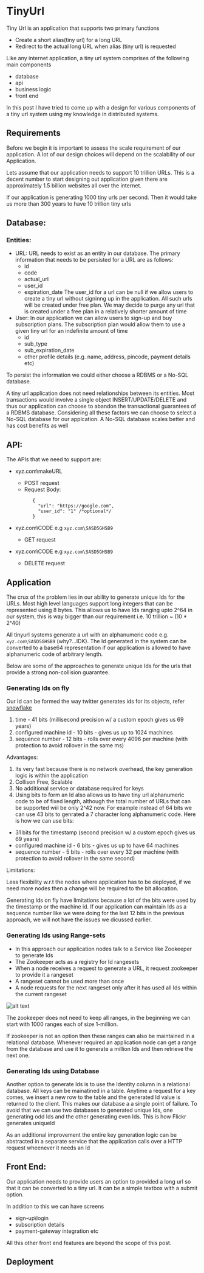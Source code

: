 # TinyUrl
Tiny Url is an application that supports two primary functions
  * Create a short alias(tiny url) for a long URL
  * Redirect to the actual long URL when alias (tiny url) is requested
   
Like any internet application, a tiny url system comprises of the following main components 
* database
* api
* business logic
* front end

In this post I have tried to come up with a design for various components of a tiny url system using my knowledge in distributed systems.

## Requirements
Before we begin it is important to assess the scale requirement of our application. A lot of our design choices will depend on the scalability of our Application.

Lets assume that our application needs to support 10 trillion URLs. This is a decent number to start designing out application given there are approximately 1.5 billion websites all over the internet.

If our application is generating 1000 tiny urls per second. Then it would take us more than 300 years to have 10 trillion tiny urls

## Database:

### Entities:

  * URL: URL needs to exist as an entity in our database. The primary information that needs to be persisted for a URL are as follows:
    - id
    - code
    - actual_url
    - user_id
    - expiration_date
    The user_id for a url can be null if we allow users to create a tiny url without signinng up in the application. All such urls will     be created under free plan. We may decide to purge any url that is created under a free plan in a relatively shorter amount of time
  * User: In our application we can allow users to sign-up and buy subscription plans. The subscription plan would allow them to use a       given tiny url for an indefinite amount of time
    - id
    - sub_type
    - sub_expiration_date
    - other profile details (e.g. name, address, pincode, payment details etc)
    
To persist the information we could either choose a RDBMS or a No-SQL database. 

A tiny url application does not need relationships between its entities. Most transactions would involve a single object INSERT/UPDATE/DELETE and thus our application can choose to abandon the transactional guarantees of a RDBMS database. Considering all these factors we can choose to select a No-SQL database for our applcation. A No-SQL database scales better and has cost benefits as well    

## API:

The APIs that we need to support are:
* xyz.com\makeURL
   - POST request
   - Request Body: 
     ```
        {
          "url": "https://google.com",
          "user_id": "1" /*optional*/
        }
     ```
   
 * xyz.com\CODE e.g  `xyz.com\SASD5GHSB9` 
   - GET request
   
 * xyz.com\CODE e.g  `xyz.com\SASD5GHSB9` 
   - DELETE request

## Application

The crux of the problem lies in our ability to generate unique Ids for the URLs. Most high level languages support long integers that can be represented using 8 bytes. This allows us to have Ids ranging upto 2^64 in our system, this is way bigger than our requirement i.e. 10 trillion ~ (10 * 2^40)

All tinyurl systems generate a url with an alphanumeric code e.g. `xyz.com\SASD5GHSB9` (why?...IDK). The Id generated in the system can be converted to a base64 representation if our application is allowed to have alphanumeric code of arbitrary length. 

Below are some of the approaches to generate unique Ids for the urls that provide a strong non-collision guarantee.

### Generating Ids on fly

Our Id can be formed the way twitter generates ids for its objects, refer [snowflake](https://github.com/twitter-archive/snowflake/tree/snowflake-2010)

1. time - 41 bits (millisecond precision w/ a custom epoch gives us 69 years)
2. configured machine id - 10 bits - gives us up to 1024 machines
3. sequence number - 12 bits - rolls over every 4096 per machine (with protection to avoid rollover in the same ms)

Advantages:

1. Its very fast because there is no network overhead, the key generation logic is within the application 
2. Collison Free, Scalable
3. No additional service or database required for keys
4. Using bits to form an Id also allows us to have tiny url alphanumeric code to be of fixed length, although the total number of URLs that can be supported wiil be only 2^42 now. For example instead of 64 bits we can use 43 bits to genrated a 7 character long alphanumeric code. Here is how we can use bits:

  * 31 bits for the timestamp (second precision w/ a custom epoch gives us 69 years)
  * configured machine id - 6 bits - gives us up to have 64 machines
  * sequence number - 5 bits - rolls over every 32 per machine (with protection to avoid rollover in the same second)

Limitations:

Less flexibility w.r.t the nodes where application has to be deployed, if we need more nodes then a change will be required to the bit allocation.

Generating Ids on fly have limitations because a lot of the bits were used by the timestamp or the machine id. If our application can maintain Ids as a sequence number like we were doing for the last 12 bits in the previous approach, we will not have the issues we dicussed earlier. 

### Generating Ids using Range-sets

* In this approach our application nodes talk to a Service like Zookeeper to generate Ids
* The Zookeeper acts as a registry for Id rangesets
* When a node receives a request to generate a URL, it request zookeeper to provide it a rangeset
* A rangeset cannot be used more than once
* A node requests for the next rangeset only after it has used all Ids within the current rangeset

![alt text](https://github.com/AashishUpadhyay/TinyUrl/blob/master/TinuUrl_KeyGeneration_Zookeeper.png)

The zookeeper does not need to keep all ranges, in the beginning we can start with 1000 ranges each of size 1-million.

If zookeeper is not an option then these ranges can also be maintained in a relational database. Whenever required an application node can get a range from the database and use it to generate a million Ids and then retrieve the next one.   

### Generating Ids using Database 

Another option to generate Ids is to use the Identity column in a relational database. All keys can be mainatined in a table. Anytime a request for a key comes, we insert a new row to the table and the generated Id value is returned to the client. This makes our database a a single point of failure. To avoid that we can use two databases to generated unique Ids, one generating odd Ids and the other generating even Ids. This is how Flickr generates uniqueId

As an additional improvement the entire key generation logic can be abstracted in a separate service that the application calls over a HTTP request wheenever it needs an Id

## Front End:

Our application needs to provide users an option to provided a long url so that it can be converted to a tiny url. It can be a simple textbox with a submit option. 

In addition to this we can have screens 
  * sign-up\login
  * subscription details
  * payment-gateway integration etc

All this other front end features are beyond the scope of this post.

## Deployment


